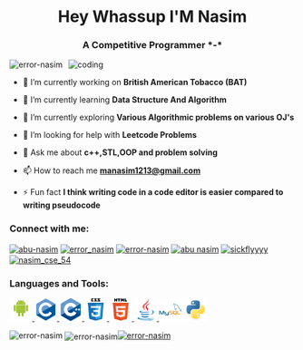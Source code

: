 
<h1 align="center">Hey Whassup I'M Nasim</h1>
<h3 align="center">A Competitive Programmer *-*</h3>

<img align="right" alt="coding" width="400" src="https://media.tenor.com/pPKOYQpTO8AAAAAM/monkey-developer.gif" >

<p align="left"> <img src="https://komarev.com/ghpvc/?username=tonmoerror-nasimy404&label=Profile%20views&color=0e75b6&style=flat" alt="error-nasim" /> </p>

- 🔭 I’m currently working on **British American Tobacco (BAT)**

- 🌱 I’m currently learning **Data Structure And Algorithm**

- 🌱 I’m currently exploring **Various Algorithmic problems on various OJ's**

- 🤝 I’m looking for help with **Leetcode Problems**

- 💬 Ask me about **c++,STL,OOP and problem solving**

- 📫 How to reach me **manasim1213@gmail.com**

- ⚡ Fun fact **I think writing code in a code editor is easier compared to writing pseudocode**

<h3 align="left">Connect with me:</h3>
<p align="left">
<a href="https://linkedin.com/in/abu-nasim" target="blank"><img align="center" src="https://raw.githubusercontent.com/rahuldkjain/github-profile-readme-generator/master/src/images/icons/Social/linked-in-alt.svg" alt="abu-nasim" height="30" width="40" /></a>
<a href="https://codeforces.com/profile/error_nasim" target="blank"><img align="center" src="https://raw.githubusercontent.com/rahuldkjain/github-profile-readme-generator/master/src/images/icons/Social/codeforces.svg" alt="error_nasim" height="30" width="40" /></a>
<a href="https://www.leetcode.com/error-nasim" target="blank"><img align="center" src="https://raw.githubusercontent.com/rahuldkjain/github-profile-readme-generator/master/src/images/icons/Social/leet-code.svg" alt="error-nasim" height="30" width="40" /></a>
<a href="https://www.facebook.com/manasim.bakky" target="blank"><img align="center" src="https://raw.githubusercontent.com/rahuldkjain/github-profile-readme-generator/master/src/images/icons/Social/facebook.svg" alt="abu nasim" height="30" width="40" /></a>
<a href="https://instagram.com/sickflyyyy" target="blank"><img align="center" src="https://raw.githubusercontent.com/rahuldkjain/github-profile-readme-generator/master/src/images/icons/Social/instagram.svg" alt="sickflyyyy" height="30" width="40" /></a>
<a href="https://www.codechef.com/users/nasim_cse_54" target="blank"><img align="center" src="https://cdn.jsdelivr.net/npm/simple-icons@3.1.0/icons/codechef.svg" alt="nasim_cse_54" height="30" width="40" /></a>

</p>

<h3 align="left">Languages and Tools:</h3>
<p align="left"> <a href="https://developer.android.com" target="_blank" rel="noreferrer"> <img src="https://raw.githubusercontent.com/devicons/devicon/master/icons/android/android-original-wordmark.svg" alt="android" width="40" height="40"/> </a>  <a href="https://www.cprogramming.com/" target="_blank" rel="noreferrer"> <img src="https://raw.githubusercontent.com/devicons/devicon/master/icons/c/c-original.svg" alt="c" width="40" height="40"/> </a> <a href="https://www.w3schools.com/cpp/" target="_blank" rel="noreferrer"> <img src="https://raw.githubusercontent.com/devicons/devicon/master/icons/cplusplus/cplusplus-original.svg" alt="cplusplus" width="40" height="40"/> </a> <a href="https://www.w3schools.com/css/" target="_blank" rel="noreferrer"> <img src="https://raw.githubusercontent.com/devicons/devicon/master/icons/css3/css3-original-wordmark.svg" alt="css3" width="40" height="40"/> </a><a href="https://www.w3.org/html/" target="_blank" rel="noreferrer"> <img src="https://raw.githubusercontent.com/devicons/devicon/master/icons/html5/html5-original-wordmark.svg" alt="html5" width="40" height="40"/> </a> <a href="https://www.java.com" target="_blank" rel="noreferrer"> <img src="https://raw.githubusercontent.com/devicons/devicon/master/icons/java/java-original.svg" alt="java" width="40" height="40"/> </a>  <img src="https://raw.githubusercontent.com/devicons/devicon/master/icons/mysql/mysql-original-wordmark.svg" alt="mysql" width="40" height="40"/> </a> <a href="https://www.python.org" target="_blank" rel="noreferrer"> <img src="https://raw.githubusercontent.com/devicons/devicon/master/icons/python/python-original.svg" alt="python" width="40" height="40"/> </a>  </p>

<p><img align="left" src="https://github-readme-stats.vercel.app/api/top-langs?username=error-nasim&show_icons=true&locale=en&layout=compact" alt="error-nasim" /></p>

<p>&nbsp;<img align="center" src="https://github-readme-stats.vercel.app/api?username=error-nasim&show_icons=true&locale=en" alt="error-nasim" /><a href="https://github.com/ryo-ma/github-profile-trophy"><img src="https://github-profile-trophy.vercel.app/?username=error-nasim" alt="error-nasim" /></a>
</p>
